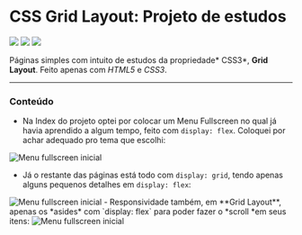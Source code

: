 # CSS Grid Layout: Projeto de estudos

<img src="https://img.shields.io/static/v1?label=build&message=HTML5&color=E34F26&style=for-the-badge&logo=html5"/>  <img src="https://img.shields.io/static/v1?label=build&message=css3&color=1572B6&style=for-the-badge&logo=css3"/> <img src="https://img.shields.io/static/v1?label=deployed&message=netlify&color=7159c1&style=for-the-badge&logo=netlify"/>

Páginas simples com intuito de estudos da propriedade* CSS3*, **Grid Layout**. 
Feito apenas com *HTML5* e *CSS3*.

------------

### Conteúdo
- Na Index do projeto optei por colocar um Menu Fullscreen no qual já havia aprendido a algum tempo, feito com `display: flex`. Coloquei por achar adequado pro tema que escolhi:
<img alt="Menu fullscreen inicial" title="Menu fullscreen inicial" src="https://media.giphy.com/media/MivXUemHbXJqno6wzL/giphy.gif" />

- Já o restante das páginas está todo com `display: grid`, tendo apenas alguns pequenos detalhes em `display: flex`:
<img alt="Menu fullscreen inicial" title="Menu fullscreen inicial" src="https://media.giphy.com/media/LVTnyv4FCcpwPvPquv/giphy.gif" />
- Responsividade também, em **Grid Layout**, apenas os *asides* com `display: flex` para poder fazer o *scroll *em seus itens:
<img alt="Menu fullscreen inicial" title="Menu fullscreen inicial" src="https://media.giphy.com/media/HQTMA9TdUXp6T14JwT/giphy.gif" />
